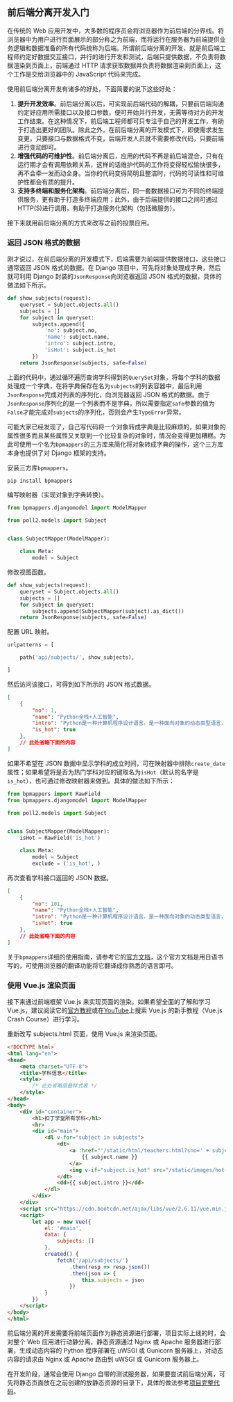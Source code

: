 ## 前后端分离开发入门

在传统的 Web 应用开发中，大多数的程序员会将浏览器作为前后端的分界线。将浏览器中为用户进行页面展示的部分称之为前端，而将运行在服务器为前端提供业务逻辑和数据准备的所有代码统称为后端。所谓前后端分离的开发，就是前后端工程师约定好数据交互接口，并行的进行开发和测试，后端只提供数据，不负责将数据渲染到页面上，前端通过 HTTP 请求获取数据并负责将数据渲染到页面上，这个工作是交给浏览器中的 JavaScript 代码来完成。

使用前后端分离开发有诸多的好处，下面简要的说下这些好处：

1. **提升开发效率**。前后端分离以后，可实现前后端代码的解耦，只要前后端沟通约定好应用所需接口以及接口参数，便可开始并行开发，无需等待对方的开发工作结束。在这种情况下，前后端工程师都可只专注于自己的开发工作，有助于打造出更好的团队。除此之外，在前后端分离的开发模式下，即使需求发生变更，只要接口与数据格式不变，后端开发人员就不需要修改代码，只要前端进行变动即可。
2. **增强代码的可维护性**。前后端分离后，应用的代码不再是前后端混合，只有在运行期才会有调用依赖关系，这样的话维护代码的工作将变得轻松愉快很多，再不会牵一发而动全身。当你的代码变得简明且整洁时，代码的可读性和可维护性都会有质的提升。
3. **支持多终端和服务化架构**。前后端分离后，同一套数据接口可为不同的终端提供服务，更有助于打造多终端应用；此外，由于后端提供的接口之间可通过 HTTP(S)进行调用，有助于打造服务化架构（包括微服务）。

接下来就用前后端分离的方式来改写之前的投票应用。

### 返回 JSON 格式的数据

刚才说过，在前后端分离的开发模式下，后端需要为前端提供数据接口，这些接口通常返回 JSON 格式的数据。在 Django 项目中，可先将对象处理成字典，然后就可利用 Django 封装的`JsonResponse`向浏览器返回 JSON 格式的数据，具体的做法如下所示。

```py
def show_subjects(request):
    queryset = Subject.objects.all()
    subjects = []
    for subject in queryset:
        subjects.append({
            'no': subject.no,
            'name': subject.name,
            'intro': subject.intro,
            'isHot': subject.is_hot
        })
    return JsonResponse(subjects, safe=False)
```

上面的代码中，通过循环遍历查询学科得到的`QuerySet`对象，将每个学科的数据处理成一个字典，在将字典保存在名为`subjects`的列表容器中，最后利用`JsonResponse`完成对列表的序列化，向浏览器返回 JSON 格式的数据。由于`JsonResponse`序列化的是一个列表而不是字典，所以需要指定`safe`参数的值为`False`才能完成对`subjects`的序列化，否则会产生`TypeError`异常。

可能大家已经发现了，自己写代码将一个对象转成字典是比较麻烦的，如果对象的属性很多而且某些属性又关联到一个比较复杂的对象时，情况会变得更加糟糕。为此可使用一个名为`bpmappers`的三方库来简化将对象转成字典的操作，这个三方库本身也提供了对 Django 框架的支持。

安装三方库`bpmappers`。

```Shell
pip install bpmappers
```

编写映射器（实现对象到字典转换）。

```py
from bpmappers.djangomodel import ModelMapper

from poll2.models import Subject


class SubjectMapper(ModelMapper):

    class Meta:
        model = Subject
```

修改视图函数。

```py
def show_subjects(request):
    queryset = Subject.objects.all()
    subjects = []
    for subject in queryset:
        subjects.append(SubjectMapper(subject).as_dict())
    return JsonResponse(subjects, safe=False)
```

配置 URL 映射。

```py
urlpatterns = [

    path('api/subjects/', show_subjects),

]
```

然后访问该接口，可得到如下所示的 JSON 格式数据。

```JSON
[
    {
        "no": 1,
        "name": "Python全栈+人工智能",
        "intro": "Python是一种计算机程序设计语言。是一种面向对象的动态类型语言，最初被设计用于编写自动化脚本(shell)，随着版本的不断更新和语言新功能的添加，越来越多被用于独立的、大型项目的开发。",
        "is_hot": true
    },
    // 此处省略下面的内容
]
```

如果不希望在 JSON 数据中显示学科的成立时间，可在映射器中排除`create_date`属性；如果希望将是否为热门学科对应的键取名为`isHot`（默认的名字是`is_hot`），也可通过修改映射器来做到。具体的做法如下所示：

```py
from bpmappers import RawField
from bpmappers.djangomodel import ModelMapper

from poll2.models import Subject


class SubjectMapper(ModelMapper):
    isHot = RawField('is_hot')

    class Meta:
        model = Subject
        exclude = ('is_hot', )
```

再次查看学科接口返回的 JSON 数据。

```JSON
[
    {
        "no": 101,
        "name": "Python全栈+人工智能",
        "intro": "Python是一种计算机程序设计语言。是一种面向对象的动态类型语言，最初被设计用于编写自动化脚本(shell)，随着版本的不断更新和语言新功能的添加，越来越多被用于独立的、大型项目的开发。",
        "isHot": true
    },
    // 此处省略下面的内容
]
```

关于`bpmappers`详细的使用指南，请参考它的[官方文档](https://bpmappers.readthedocs.io/en/stable/)，这个官方文档是用日语书写的，可使用浏览器的翻译功能将它翻译成你熟悉的语言即可。

### 使用 Vue.js 渲染页面

接下来通过前端框架 Vue.js 来实现页面的渲染。如果希望全面的了解和学习 Vue.js，建议阅读它的[官方教程](https://cn.vuejs.org/v2/guide/)或在[YouTube](https://www.youtube.com/)上搜索 Vue.js 的新手教程（Vue.js Crash Course）进行学习。

重新改写 subjects.html 页面，使用 Vue.js 来渲染页面。

```HTML
<!DOCTYPE html>
<html lang="en">
<head>
    <meta charset="UTF-8">
    <title>学科信息</title>
    <style>
		/* 此处省略层叠样式表 */
    </style>
</head>
<body>
    <div id="container">
        <h1>扣丁学堂所有学科</h1>
        <hr>
        <div id="main">
            <dl v-for="subject in subjects">
                <dt>
                    <a :href="'/static/html/teachers.html?sno=' + subject.no">
                        {{ subject.name }}
                    </a>
                    <img v-if="subject.is_hot" src="/static/images/hot-icon-small.png">
                </dt>
                <dd>{{ subject.intro }}</dd>
            </dl>
        </div>
    </div>
    <script src="https://cdn.bootcdn.net/ajax/libs/vue/2.6.11/vue.min.js"></script>
    <script>
        let app = new Vue({
            el: '#main',
            data: {
                subjects: []
            },
            created() {
                fetch('/api/subjects/')
                    .then(resp => resp.json())
                    .then(json => {
                        this.subjects = json
                    })
            }
        })
    </script>
</body>
</html>
```

前后端分离的开发需要将前端页面作为静态资源进行部署，项目实际上线的时，会对整个 Web 应用进行动静分离，静态资源通过 Nginx 或 Apache 服务器进行部署，生成动态内容的 Python 程序部署在 uWSGI 或 Gunicorn 服务器上，对动态内容的请求由 Nginx 或 Apache 路由到 uWSGI 或 Gunicorn 服务器上。

在开发阶段，通常会使用 Django 自带的测试服务器，如果要尝试前后端分离，可先将静态页面放在之前创建的放静态资源的目录下，具体的做法参考[项目完整代码](https://gitee.com/jackfrued/django19062)。
